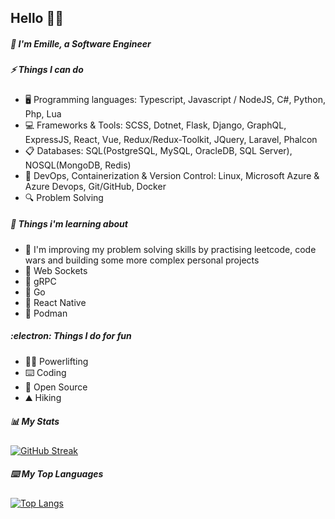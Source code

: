 ## Hello 🤙🏾

##### :rocket: I'm Emille, a Software Engineer

<!-- ##### :wrench: Things I can do -->
##### ⚡ Things I can do

- :desktop_computer: Programming languages: Typescript, Javascript / NodeJS, C#, Python, Php, Lua
- :computer: Frameworks & Tools: SCSS, Dotnet, Flask, Django, GraphQL, ExpressJS, React, Vue, Redux/Redux-Toolkit, JQuery, Laravel, Phalcon
- :clipboard: Databases: SQL(PostgreSQL, MySQL, OracleDB, SQL Server), NOSQL(MongoDB, Redis)
- :open_book: DevOps, Containerization & Version Control: Linux, Microsoft Azure & Azure Devops, Git/GitHub, Docker
- :mag: Problem Solving

##### :telescope: Things i'm learning about

- :seedling: I'm improving my problem solving skills by practising leetcode, code wars and building some more complex personal projects
- :seedling: Web Sockets
- :seedling: gRPC
- :seedling: Go
- :seedling: React Native
- :seedling: Podman

<!-- ##### :muscle: Things I do for fun -->
##### :electron: Things I do for fun

- :weight_lifting_man: Powerlifting
- :keyboard: Coding
- :night_with_stars: Open Source
- :mountain: Hiking
<!--
- :airplane: Travel
-->

##### :bar_chart: My Stats

<!--[![GitHub Streak](http://github-readme-streak-stats.herokuapp.com?user=Emille1723&theme=dark&background=000000)](https://git.io/streak-stats)-->
[![GitHub Streak](http://github-readme-streak-stats.herokuapp.com?user=Emille1723&theme=dracula&hide_border=true)](https://git.io/streak-stats)

##### :keyboard: My Top Languages

<!--[![Top Langs](https://github-readme-stats.vercel.app/api/top-langs/?username=Emille1723&layout=compact&theme=vision-friendly-dark)](https://github.com/Emille1723/github-readme-stats)-->
[![Top Langs](https://github-readme-stats.vercel.app/api/top-langs/?username=Emille1723&theme=dracula&show_icons=true&hide_border=true&hide_progress=true&langs_count=20&hide=html,css,makefile)](https://github.com/Emille1723/github-readme-stats)


<!--
**Emille1723/Emille1723** is a ✨ _special_ ✨ repository because its `README.md` (this file) appears on your GitHub profile.

Here are some ideas to get you started:

- 🔭 I’m currently working on ...
- 🌱 I’m currently learning ...
- 👯 I’m looking to collaborate on ...
- 🤔 I’m looking for help with ...
- 💬 Ask me about ...
- 📫 How to reach me: ...
- 😄 Pronouns: ...
- ⚡ Fun fact: ...
-->
